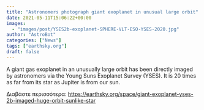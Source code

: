 ```yaml
---
title: "Astronomers photograph giant exoplanet in unusual large orbit"
date: 2021-05-11T15:06:22+00:00
images:
  - "images/post/YSES2b-exoplanet-SPHERE-VLT-ESO-YSES-2020.jpg"
author: "AstroBot"
categories: ["News"]
tags: ["earthsky.org"]
draft: false
---
```


A giant gas exoplanet in an unusually large orbit has been directly imaged by astronomers via the Young Suns Exoplanet Survey (YSES). It is 20 times as far from its star as Jupiter is from our sun.

Διαβάστε περισσότερα: https://earthsky.org/space/giant-exoplanet-yses-2b-imaged-huge-orbit-sunlike-star

